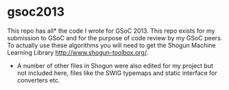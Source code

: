 gsoc2013
========

This repo has all* the code I wrote for GSoC 2013. This repo exists for my submission to GSoC and for the purpose of code review by my GSoC peers. To actually use these algorithms you will need to get the Shogun Machine Learning Library http://www.shogun-toolbox.org/.

* A number of other files in Shogun were also edited for my project but not included here, files like the SWIG typemaps and static interface for converters etc.
